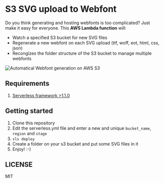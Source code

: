 # S3 SVG upload to Webfont

Do you think generating and hosting webfonts is too complicated? Just
make it easy for everyone. This **AWS Lambda function** will:

- Watch a specified S3 bucket for new SVG files
- Regenerate a new webfont on each SVG upload (ttf, woff, eot, html, css, json)
- Recongizes the folder structure of the S3 bucket to manage multiple webfonts

![Automatical Webfont generation on AWS S3](intro.gif "Automatical Webfont generation on AWS S3")

## Requirements

1. [Serverless framework >1.1.0](https://serverless.com/)

## Getting started

1. Clone this repository
2. Edit the serverless.yml file and enter a new and unique
   `bucket_name`, `region` and `stage`
3. `sls deploy`
4. Create a folder on your s3 bucket and put some SVG files in it
5. Enjoy! :-)

## LICENSE

MIT

